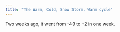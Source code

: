 ```yaml
---
title: "The Warm, Cold, Snow Storm, Warm cycle"
---
```


Two weeks ago, it went from -49 to +2 in one week. 
